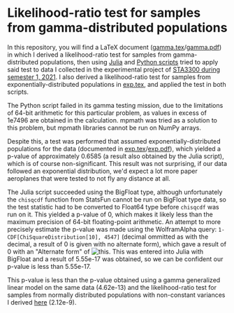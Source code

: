 # Likelihood-ratio test for samples from gamma-distributed populations
In this repository, you will find a LaTeX document ([gamma.tex](/gamma.tex)/[gamma.pdf](/gamma.pdf)) in which I derived a likelihood-ratio test for samples from gamma-distributed populations, then using [Julia](/solver.jl) and [Python scripts](/solver.py) tried to apply said test to data I collected in the experimental project of [STA3300 during semester 1, 2021](https://www.usq.edu.au/course/specification/2021/STA3300-S1-2021-ONC-TWMBA.html). I also derived a likelihood-ratio test for samples from exponentially-distributed populations in [exp.tex](/exp.tex), and applied the test in both scripts. 

The Python script failed in its gamma testing mission, due to the limitations of 64-bit arithmetic for this particular problem, as values in excess of 1e7496 are obtained in the calculation. mpmath was tried as a solution to this problem, but mpmath libraries cannot be run on NumPy arrays. 

Despite this, a test was performed that assumed exponentially-distributed populations for the data (documented in [exp.tex](/exp.tex)/[exp.pdf](/exp.pdf)), which yielded a p-value of approximately 0.6585 (a result also obtained by the Julia script), which is of course non-significant. This result was not surprising, if our data followed an exponential distribution, we'd expect a lot more paper aeroplanes that were tested to not fly any distance at all. 

The Julia script succeeded using the BigFloat type, although unfortunately the `chisqcdf` function from StatsFun cannot be run on BigFloat type data, so the test statistic had to be converted to Float64 type before `chisqcdf` was run on it. This yielded a p-value of 0, which makes it likely less than the maximum precision of 64-bit floating-point arithmetic. An attempt to more precisely estimate the p-value was made using the WolframAlpha query: `1-CDF[ChiSquareDistribution[10], 4547]` (decimal ommitted as with the decimal, a result of 0 is given with no alternate form), which gave a result of 0 with an "Alternate form" of ![this](https://www5a.wolframalpha.com/Calculate/MSP/MSP160617fbed60g4a53087000048d962a2h9a789f5?MSPStoreType=image/gif&s=15). This was entered into Julia with BigFloat and a result of 5.55e-17 was obtained, so we can be confident our p-value is less than 5.55e-17. 

This p-value is less than the p-value obtained using a gamma generalized linear model on the same data (4.62e-13) and the likelihood-ratio test for samples from normally distributed populations with non-constant variances I derived [here](https://github.com/fusion809/LRT-normal-nonconst-var) (2.12e-9).